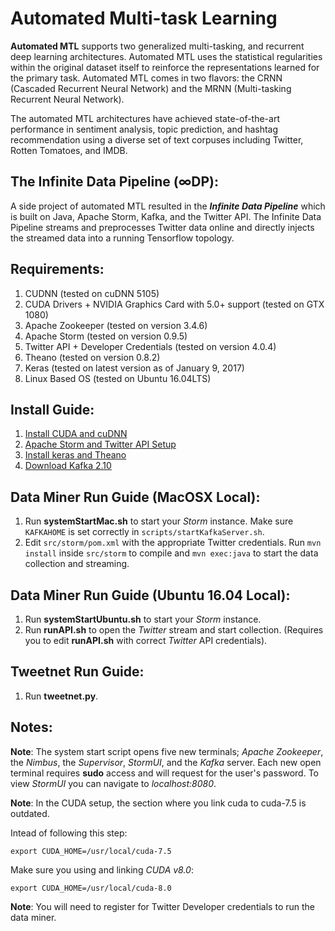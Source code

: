 # Automated Multi-task Learning
**Automated MTL** supports two generalized multi-tasking, and recurrent deep learning architectures. Automated MTL uses the statistical regularities within the original dataset itself to reinforce the representations learned for the primary task. Automated MTL comes in two flavors: the CRNN (Cascaded Recurrent Neural Network) and the MRNN (Multi-tasking Recurrent Neural Network). 

The automated MTL architectures have achieved state-of-the-art performance in sentiment analysis, topic prediction, and hashtag recommendation using a diverse set of text corpuses including Twitter, Rotten Tomatoes, and IMDB.

## The Infinite Data Pipeline (∞DP):
A side project of automated MTL resulted in the ***Infinite Data Pipeline*** which is built on Java, Apache Storm, Kafka, and the Twitter API. The Infinite Data Pipeline streams and preprocesses Twitter data online and directly injects the streamed data into a running Tensorflow topology. 

## Requirements:
1. CUDNN (tested on cuDNN 5105)
2. CUDA Drivers + NVIDIA Graphics Card with 5.0+ support (tested on GTX 1080)
3. Apache Zookeeper (tested on version 3.4.6)
4. Apache Storm (tested on version 0.9.5)
5. Twitter API + Developer Credentials (tested on version 4.0.4)
6. Theano (tested on version 0.8.2)
7. Keras (tested on latest version as of January 9, 2017)
8. Linux Based OS (tested on Ubuntu 16.04LTS)

## Install Guide:
1. [Install CUDA and cuDNN](http://tleyden.github.io/blog/2015/11/22/cuda-7-dot-5-on-aws-gpu-instance-running-ubuntu-14-dot-04/)
2. [Apache Storm and Twitter API Setup](https://www.tutorialspoint.com/apache_storm/apache_storm_installation.htm)
3. [Install keras and Theano](http://www.pyimagesearch.com/2016/07/18/installing-keras-for-deep-learning/)
4. [Download Kafka 2.10](https://www.apache.org/dyn/closer.cgi?path=/kafka/0.10.1.1/kafka_2.10-0.10.1.1.tgz)

## Data Miner Run Guide (MacOSX Local):
1. Run **systemStartMac.sh** to start your *Storm* instance. Make sure `KAFKAHOME` is set correctly in `scripts/startKafkaServer.sh`.
2. Edit `src/storm/pom.xml` with the appropriate Twitter credentials. Run `mvn install` inside `src/storm` to compile and `mvn exec:java` to start the data collection and streaming.

## Data Miner Run Guide (Ubuntu 16.04 Local):
1. Run **systemStartUbuntu.sh** to start your *Storm* instance. 
2. Run **runAPI.sh** to open the *Twitter* stream and start collection. (Requires you to edit **runAPI.sh** with correct *Twitter* API credentials).

## Tweetnet Run Guide:
1. Run **tweetnet.py**.

## Notes:

**Note**: The system start script opens five new terminals; *Apache Zookeeper*, the *Nimbus*, the *Supervisor*, *StormUI*, and the *Kafka* server. Each new open terminal requires **sudo** access and will request for the user's password. To view *StormUI* you can navigate to *localhost:8080*. 

**Note**: In the CUDA setup, the section where you link cuda to cuda-7.5 is outdated. 

Intead of following this step:

    export CUDA_HOME=/usr/local/cuda-7.5

Make sure you using and linking *CUDA v8.0*:

    export CUDA_HOME=/usr/local/cuda-8.0

**Note**: You will need to register for Twitter Developer credentials to run the data miner.
